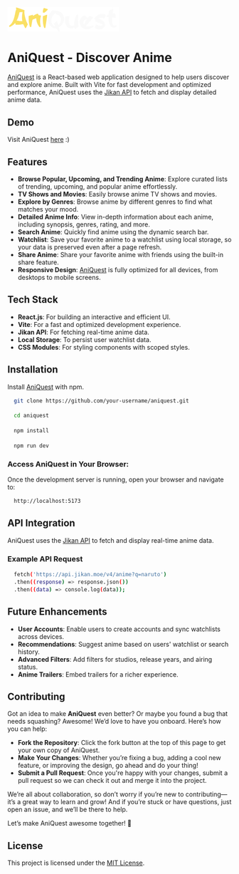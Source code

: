 <a href="https://aniquest-eta.vercel.app/">
<img src="./src/assets/Logo.png" alt="AniQuest Logo" width="250px">
</a>

# AniQuest - Discover Anime

[AniQuest](https://aniquest-eta.vercel.app/) is a React-based web application designed to help users discover and explore anime. Built with Vite for fast development and optimized performance, AniQuest uses the [Jikan API](https://jikan.moe/) to fetch and display detailed anime data.



## Demo

Visit AniQuest [here](https://aniquest-eta.vercel.app/) :)


## Features

- **Browse Popular, Upcoming, and Trending Anime**: Explore curated lists of trending, upcoming, and popular anime effortlessly.
- **TV Shows and Movies**: Easily browse anime TV shows and movies.
- **Explore by Genres**: Browse anime by different genres to find what matches your mood.
- **Detailed Anime Info**: View in-depth information about each anime, including synopsis, genres, rating, and more.
- **Search Anime**: Quickly find anime using the dynamic search bar.
- **Watchlist**: Save your favorite anime to a watchlist using local storage, so your data is preserved even after a page refresh.
- **Share Anime**: Share your favorite anime with friends using the built-in share feature.
- **Responsive Design**: [AniQuest](https://aniquest-eta.vercel.app/) is fully optimized for all devices, from desktops to mobile screens.


## Tech Stack

- **React.js**: For building an interactive and efficient UI.
- **Vite**: For a fast and optimized development experience.
- **Jikan API**: For fetching real-time anime data.
- **Local Storage**: To persist user watchlist data.
- **CSS Modules**: For styling components with scoped styles.

## Installation

Install [AniQuest](https://aniquest-eta.vercel.app/) with npm.


```bash
  git clone https://github.com/your-username/aniquest.git  

  cd aniquest

  npm install  

  npm run dev  
```
### Access AniQuest in Your Browser:

Once the development server is running, open your browser and navigate to:

```bash
  http://localhost:5173  
```
## API Integration

AniQuest uses the [Jikan API](https://jikan.moe/) to fetch and display real-time anime data.

### Example API Request

```bash
  fetch('https://api.jikan.moe/v4/anime?q=naruto')  
  .then((response) => response.json())  
  .then((data) => console.log(data));
```
## Future Enhancements

- **User Accounts**: Enable users to create accounts and sync watchlists across devices.
- **Recommendations**: Suggest anime based on users' watchlist or search history.
- **Advanced Filters**: Add filters for studios, release years, and airing status.
- **Anime Trailers**: Embed trailers for a richer experience.
## Contributing

Got an idea to make **AniQuest** even better? Or maybe you found a bug that needs squashing? Awesome! We’d love to have you onboard. Here’s how you can help:

- **Fork the Repository**: Click the fork button at the top of this page to get your own copy of AniQuest.
- **Make Your Changes**: Whether you’re fixing a bug, adding a cool new feature, or improving the design, go ahead and do your thing!
- **Submit a Pull Request**: Once you're happy with your changes, submit a pull request so we can check it out and merge it into the project.

We’re all about collaboration, so don’t worry if you’re new to contributing—it’s a great way to learn and grow! And if you’re stuck or have questions, just open an issue, and we’ll be there to help.

Let’s make AniQuest awesome together! 🚀

## License

This project is licensed under the [MIT License](https://choosealicense.com/licenses/mit/).

